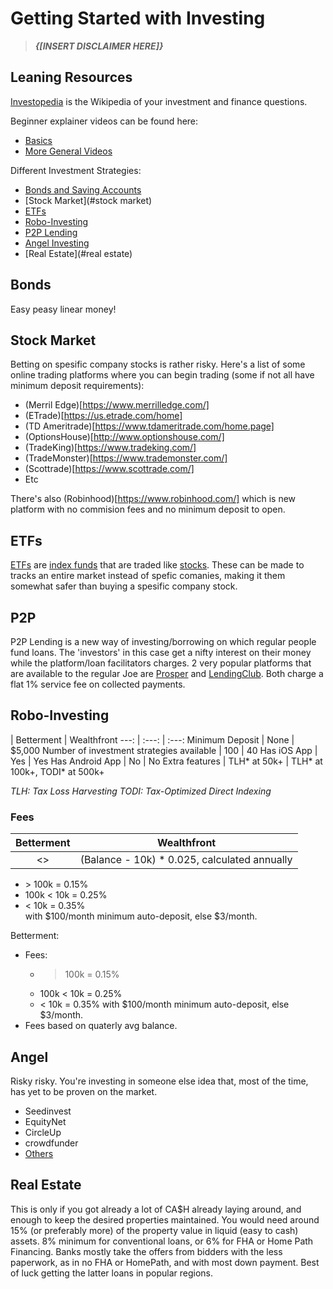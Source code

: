 # Getting Started with Investing

> **_{[INSERT DISCLAIMER HERE]}_**

## Leaning Resources

[Investopedia](http://www.investopedia.com) is the Wikipedia of your investment and finance questions.

Beginner explainer videos can be found here: 
* [Basics](http://www.investopedia.com/video/series/investing/ "Investing Basics") 
* [More General Videos](http://www.investopedia.com/video/ "All Videos")

Different Investment Strategies:
* [Bonds and Saving Accounts](#bonds)
* [Stock Market](#stock market)
* [ETFs](#etfs)
* [Robo-Investing](#robo-investing)
* [P2P Lending](#p2p)
* [Angel Investing](#angel)
* [Real Estate](#real estate)

## Bonds
Easy peasy linear money!

## Stock Market
Betting on spesific company stocks is rather risky. 
Here's a list of some online trading platforms where you can begin trading (some if not all have minimum deposit requirements):
* (Merril Edge)[https://www.merrilledge.com/]
* (ETrade)[https://us.etrade.com/home]
* (TD Ameritrade)[https://www.tdameritrade.com/home.page]
* (OptionsHouse)[http://www.optionshouse.com/]
* (TradeKing)[https://www.tradeking.com/]
* (TradeMonster)[https://www.trademonster.com/]
* (Scottrade)[https://www.scottrade.com/]
* Etc

There's also (Robinhood)[https://www.robinhood.com/] which is new platform with no commision fees and no minimum deposit to open.

## ETFs
[ETFs](http://www.investopedia.com/video/play/understanding-etfs/) are [index funds](http://www.investopedia.com/terms/i/indexfund.asp) that are traded like [stocks](http://www.investopedia.com/video/play/what-are-stocks/). These can be made to tracks an entire market instead of spefic comanies, making it them somewhat safer than buying a spesific company stock.

## P2P
P2P Lending is a new way of investing/borrowing on which regular people fund loans. The 'investors' in this case get a nifty interest on their money while the platform/loan facilitators charges. 2 very popular platforms that are available to the regular Joe are [Prosper](www.Prosper.com) and [LendingClub](www.LendingClub.com). Both charge a flat 1% service fee on collected payments.

## Robo-Investing
 | Betterment | Wealthfront
---: | :---: | :---:
Minimum Deposit | None | $5,000
Number of investment strategies available | 100 | 40
Has iOS App | Yes | Yes
Has Android App | No | No
Extra features | TLH\* at 50k+ | TLH\* at 100k+, TODI\* at 500k+

*TLH: Tax Loss Harvesting*
*TODI: Tax-Optimized Direct Indexing*

### Fees 
Betterment | Wealthfront
:---: | :---:
<> | (Balance - 10k) * 0.025, calculated annually

<ul><li>> 100k = 0.15%</li><li>100k < 10k = 0.25%</li><li>< 10k = 0.35% </br>with $100/month minimum auto-deposit, else $3/month.</li></ul>

Betterment:
* Fees:
  * > 100k = 0.15%
  * 100k < 10k = 0.25%
  * < 10k = 0.35% with $100/month minimum auto-deposit, else $3/month.
* Fees based on quaterly avg balance.

## Angel
Risky risky. You're investing in someone else idea that, most of the time, has yet to be proven on the market.
* Seedinvest
* EquityNet
* CircleUp
* crowdfunder
* [Others](http://www.crowdcrux.com/top-10-equity-crowdfunding-websites-for-startups/)

## Real Estate
This is only if you got already a lot of CA$H already laying around, and enough to keep the desired properties maintained. You would need around 15% (or preferably more) of the property value in liquid (easy to cash) assets. 8% minimum for conventional loans, or 6% for FHA or Home Path Financing. Banks mostly take the offers from bidders with the less paperwork, as in no FHA or HomePath, and with most down payment. Best of luck getting  the latter loans in popular regions.
